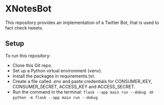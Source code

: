 # XNotesBot
This repository provides an implementation of a Twitter Bot, that is used to fact check tweets.

## Setup
To run this repository:

- Clone this Git repo.
- Set up a Python virtual environment (venv).
- Install the packages in requirements.txt.
- Create a file called .env and paste credentials for CONSUMER_KEY, CONSUMER_SECRET, ACCESS_KEY and ACCESS_SECRET.
- Run the command in the terminal: 
```flask --app main run --debug ``` or ```python -m flask --app main run --debug ```